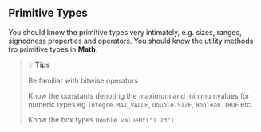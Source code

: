 ## Primitive Types

You should know the primitive types very intimately, e.g. sizes, ranges, signedness properties and operators. You should know the utility methods fro primitive types in **Math**.

> 💡 **Tips**
> 
> Be familiar with bitwise operators
> 
> Know the constants denoting the maximum and minimumvalues for numeric types eg `Integre.MAX_VALUE`, `Double.SIZE`, `Boolean.TRUE` etc.
> 
> Know the box types `Double.valueOf("1.23")`
